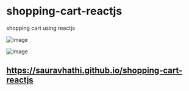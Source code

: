 # shopping-cart-reactjs
shopping cart using reactjs

![image](https://user-images.githubusercontent.com/61316762/195098390-7b904561-85c0-4cdc-850c-7c28c5b358e1.png)

![image](https://user-images.githubusercontent.com/61316762/195098402-fc573bf3-d892-406c-bee1-057f884655e8.png)


## https://sauravhathi.github.io/shopping-cart-reactjs
